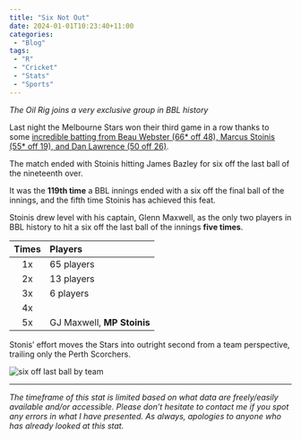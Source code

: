 ```yaml
---
title: "Six Not Out"
date: 2024-01-01T10:23:40+11:00
categories:
 - "Blog"
tags:
 - "R"
 - "Cricket" 
 - "Stats"
 - "Sports"
---
```


*The Oil Rig joins a very exclusive group in BBL history*

<!--more-->

Last night the Melbourne Stars won their third game in a row thanks to some [incredible batting from Beau Webster (66* off 48), Marcus Stoinis (55* off 19), and Dan Lawrence (50 off 26)](https://www.espncricinfo.com/series/big-bash-league-2023-24-1386092/adelaide-strikers-vs-melbourne-stars-20th-match-1386113/match-report).

The match ended with Stoinis hitting James Bazley for six off the last ball of the nineteenth over.

It was the **119th time** a BBL innings ended with a six off the final ball of the innings, and the fifth time Stoinis has achieved this feat.

Stoinis drew level with his captain, Glenn Maxwell, as the only two players in BBL history to hit a six off the last ball of the innings **five times**.

<center>

| Times | Players                    |
| :---: | :------------------------- |
| 1x    | 65 players                 |
| 2x    | 13 players                 |
| 3x    | 6 players                  |
| 4x    |                            |
| 5x    | GJ Maxwell, **MP Stoinis** |

</center>

Stonis’ effort moves the Stars into outright second from a team perspective, trailing only the Perth Scorchers.

![six off last ball by team](/img/content/posts/six-not-out/Six-off-last-ball-figure.png)

--- 

*The timeframe of this stat is limited based on what data are freely/easily available and/or accessible. Please don’t hesitate to contact me if you spot any errors in what I have presented. As always, apologies to anyone who has already looked at this stat.*
